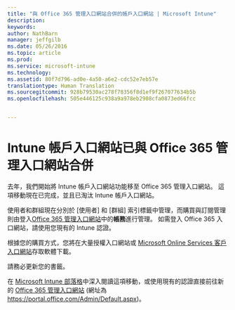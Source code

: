 ```yaml
---
title: "與 Office 365 管理入口網站合併的帳戶入口網站 | Microsoft Intune"
description: 
keywords: 
author: NathBarn
manager: jeffgilb
ms.date: 05/26/2016
ms.topic: article
ms.prod: 
ms.service: microsoft-intune
ms.technology: 
ms.assetid: 80f7d796-ad0e-4a50-a6e2-cdc52e7eb57e
translationtype: Human Translation
ms.sourcegitcommit: 928b79530ac278f78356f8d1ef9f267077634b5b
ms.openlocfilehash: 505e446125c938a9a978eb2908cfa0873ed66fcc


---
```


# Intune 帳戶入口網站已與 Office 365 管理入口網站合併

去年，我們開始將 Intune 帳戶入口網站功能移至 Office 365 管理入口網站。 這項移動現在已完成，並且已淘汰 Intune 帳戶入口網站。

使用者和群組現在分別於 [使用者] 和 [群組] 索引標籤中管理，而購買與訂閱管理則由登入[Office 365 管理入口網站](https://portal.office.com/Admin/Default.aspx)中的**帳務**進行管理。 如需登入 Office 365 入口網站，請使用您現有的 Intune 認證。

根據您的購買方式，您將在大量授權入口網站或 [Microsoft Online Services 客戶入口網站](http://go.microsoft.com/fwlink/?LinkId=259567)存取軟體下載。

請務必更新您的書籤。

在 [Microsoft Intune 部落格](https://blogs.technet.microsoft.com/microsoftintune/2015/09/01/intune-and-ems-subscriptions-now-available-in-the-office-365-portal/)中深入閱讀這項移動，或使用現有的認證直接前往新的 [Office 365 管理入口網站](https://portal.office.com/Admin/Default.aspx) (網址為 https://portal.office.com/Admin/Default.aspx)。



<!--HONumber=Jun16_HO4-->



